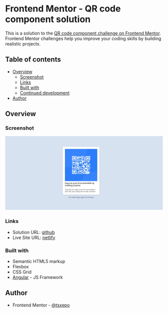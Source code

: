 # Frontend Mentor - QR code component solution

This is a solution to the [QR code component challenge on Frontend Mentor](https://www.frontendmentor.io/challenges/qr-code-component-iux_sIO_H). Frontend Mentor challenges help you improve your coding skills by building realistic projects.

## Table of contents

- [Overview](#overview)
  - [Screenshot](#screenshot)
  - [Links](#links)
  - [Built with](#built-with)
  - [Continued development](#continued-development)
- [Author](#author)

## Overview

### Screenshot

![](src/assets/qr-code.JPG)

### Links

- Solution URL: [github](https://github.com/tsxepo-web/qr-code-component.git)
- Live Site URL: [netlify](https://capable-llama-d74a78.netlify.app/)

### Built with

- Semantic HTML5 markup
- Flexbox
- CSS Grid
- [Angular](https://angular.io/) - JS Framework

## Author

- Frontend Mentor - [@tsxepo](https://www.frontendmentor.io/profile/tsxepo-web)
